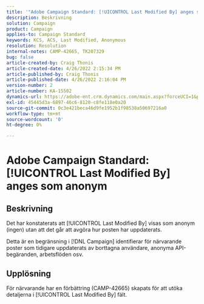 ```yaml
---
title: '"Adobe Campaign Standard: [!UICONTROL Last Modified By] anges som anonym'
description: Beskrivning
solution: Campaign
product: Campaign
applies-to: Campaign Standard
keywords: KCS, ACS, Last Modified, Anonymous
resolution: Resolution
internal-notes: CAMP-42665, TK207329
bug: false
article-created-by: Craig Thonis
article-created-date: 4/26/2022 2:15:34 PM
article-published-by: Craig Thonis
article-published-date: 4/26/2022 2:16:04 PM
version-number: 2
article-number: KA-15502
dynamics-url: https://adobe-ent.crm.dynamics.com/main.aspx?forceUCI=1&pagetype=entityrecord&etn=knowledgearticle&id=9aacac50-6bc5-ec11-a7b6-0022480a138b
exl-id: 45445d3a-6897-46c6-8120-c8fe118e0a20
source-git-commit: 0c3e421beca46d9fe1952b1f98538a50697216a0
workflow-type: tm+mt
source-wordcount: '0'
ht-degree: 0%

---
```


# Adobe Campaign Standard: [!UICONTROL Last Modified By] anges som anonym

## Beskrivning


Det har konstaterats att [!UICONTROL Last Modified By] visas som anonym (ingen) utan att det går att avgöra hur posten har uppdaterats.

Detta är en begränsning i [!DNL Campaign] identifierar för närvarande poster som tidigare uppdaterats av borttagna användare, anonyma API-begäranden, arbetsflöden osv.


## Upplösning


För närvarande har en förbättring (CAMP-42665) skapats för att utöka detaljerna i [!UICONTROL Last Modified By] fält.
